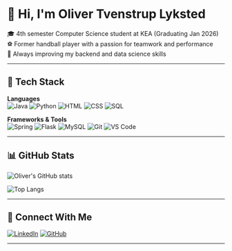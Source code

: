 # 👋 Hi, I'm Oliver Tvenstrup Lyksted

🎓 4th semester Computer Science student at KEA (Graduating Jan 2026)  
⚽ Former handball player with a passion for teamwork and performance  
🔧 Always improving my backend and data science skills

---
## 🧰 Tech Stack

**Languages**  
![Java](https://img.shields.io/badge/-Java-007396?style=flat&logo=java&logoColor=white)
![Python](https://img.shields.io/badge/-Python-3776AB?style=flat&logo=python&logoColor=white)
![HTML](https://img.shields.io/badge/-HTML5-E34F26?style=flat&logo=html5&logoColor=white)
![CSS](https://img.shields.io/badge/-CSS3-1572B6?style=flat&logo=css3&logoColor=white)
![SQL](https://img.shields.io/badge/-SQL-4479A1?style=flat&logo=postgresql&logoColor=white)

**Frameworks & Tools**  
![Spring](https://img.shields.io/badge/-Spring-6DB33F?style=flat&logo=spring&logoColor=white)
![Flask](https://img.shields.io/badge/-Flask-000000?style=flat&logo=flask&logoColor=white)
![MySQL](https://img.shields.io/badge/-MySQL-4479A1?style=flat&logo=mysql&logoColor=white)
![Git](https://img.shields.io/badge/-Git-F05032?style=flat&logo=git&logoColor=white)
![VS Code](https://img.shields.io/badge/-VS%20Code-007ACC?style=flat&logo=visual-studio-code&logoColor=white)

---

## 📊 GitHub Stats

![Oliver's GitHub stats](https://github-readme-stats.vercel.app/api?username=OliverLyksted&show_icons=true&theme=github_dark&hide_border=true)

![Top Langs](https://github-readme-stats.vercel.app/api/top-langs/?username=OliverLyksted&layout=compact&theme=github_dark&hide_border=true)

---

## 🔗 Connect With Me

[![LinkedIn](https://img.shields.io/badge/LinkedIn-%230077B5.svg?&style=flat&logo=linkedin&logoColor=white)](https://www.linkedin.com/in/oliverlyksted)
[![GitHub](https://img.shields.io/badge/GitHub-%23121011.svg?&style=flat&logo=github&logoColor=white)](https://github.com/OliverLyksted)

---
